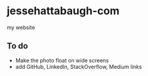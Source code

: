 # jessehattabaugh-com

my website

## To do

-   Make the photo float on wide screens
-   add GitHub, LinkedIn, StackOverflow, Medium links
